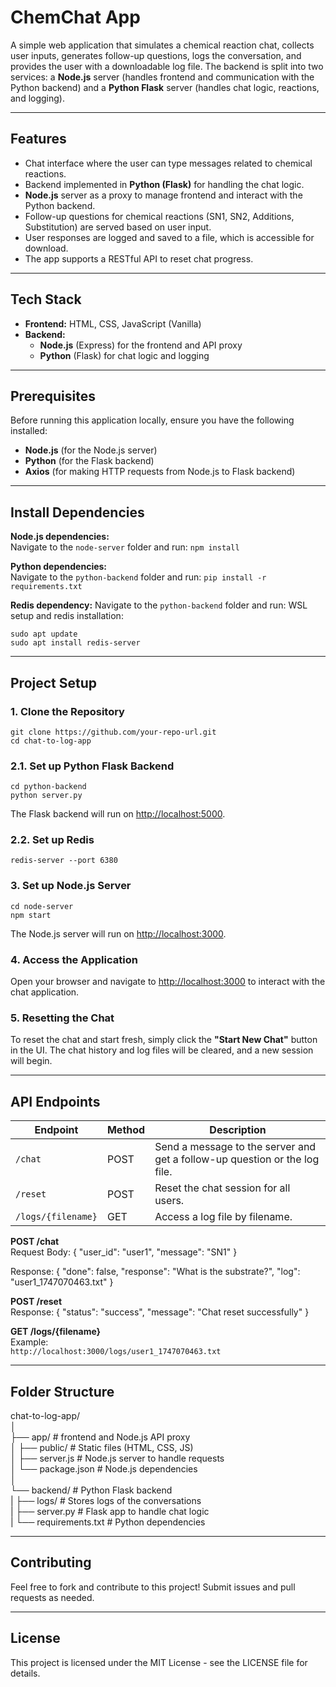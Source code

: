 # ChemChat App

A simple web application that simulates a chemical reaction chat, collects user inputs, generates follow-up questions, logs the conversation, and provides the user with a downloadable log file. The backend is split into two services: a **Node.js** server (handles frontend and communication with the Python backend) and a **Python Flask** server (handles chat logic, reactions, and logging).

---

## Features

- Chat interface where the user can type messages related to chemical reactions.
- Backend implemented in **Python (Flask)** for handling the chat logic.
- **Node.js** server as a proxy to manage frontend and interact with the Python backend.
- Follow-up questions for chemical reactions (SN1, SN2, Additions, Substitution) are served based on user input.
- User responses are logged and saved to a file, which is accessible for download.
- The app supports a RESTful API to reset chat progress.

---

## Tech Stack

- **Frontend:** HTML, CSS, JavaScript (Vanilla)
- **Backend:**  
  - **Node.js** (Express) for the frontend and API proxy  
  - **Python** (Flask) for chat logic and logging

---

## Prerequisites

Before running this application locally, ensure you have the following installed:

- **Node.js** (for the Node.js server)
- **Python** (for the Flask backend)
- **Axios** (for making HTTP requests from Node.js to Flask backend)

---

## Install Dependencies

**Node.js dependencies:**  
Navigate to the `node-server` folder and run:
`npm install`

**Python dependencies:**  
Navigate to the `python-backend` folder and run:
`pip install -r requirements.txt`

**Redis dependency:**
Navigate to the `python-backend` folder and run:
WSL setup and redis installation:
```
sudo apt update
sudo apt install redis-server
```

---

## Project Setup

### 1. Clone the Repository
```
git clone https://github.com/your-repo-url.git
cd chat-to-log-app
```
### 2.1. Set up Python Flask Backend
```
cd python-backend
python server.py
```
The Flask backend will run on [http://localhost:5000](http://localhost:5000).

### 2.2. Set up Redis
```
redis-server --port 6380
```

### 3. Set up Node.js Server
```
cd node-server
npm start
```
The Node.js server will run on [http://localhost:3000](http://localhost:3000).

### 4. Access the Application

Open your browser and navigate to [http://localhost:3000](http://localhost:3000) to interact with the chat application.

### 5. Resetting the Chat

To reset the chat and start fresh, simply click the **"Start New Chat"** button in the UI. The chat history and log files will be cleared, and a new session will begin.

---

## API Endpoints

| Endpoint             | Method | Description                                              |
|----------------------|--------|----------------------------------------------------------|
| `/chat`              | POST   | Send a message to the server and get a follow-up question or the log file. |
| `/reset`             | POST   | Reset the chat session for all users.                    |
| `/logs/{filename}`   | GET    | Access a log file by filename.                           |

**POST /chat**  
Request Body:
{
"user_id": "user1",
"message": "SN1"
}

Response:
{
"done": false,
"response": "What is the substrate?",
"log": "user1_1747070463.txt"
}

**POST /reset**  
Response:
{
"status": "success",
"message": "Chat reset successfully"
}


**GET /logs/{filename}**  
Example:  
`http://localhost:3000/logs/user1_1747070463.txt`

---

## Folder Structure

chat-to-log-app/  
│  
├── app/ # frontend and Node.js API proxy  
│ ├── public/ # Static files (HTML, CSS, JS)  
│ ├── server.js # Node.js server to handle requests  
│ └── package.json # Node.js dependencies  
│  
└── backend/ # Python Flask backend  
| ├── logs/ # Stores logs of the conversations  
| ├── server.py # Flask app to handle chat logic  
| └── requirements.txt # Python dependencies  


---

## Contributing

Feel free to fork and contribute to this project! Submit issues and pull requests as needed.

---

## License

This project is licensed under the MIT License - see the LICENSE file for details.
